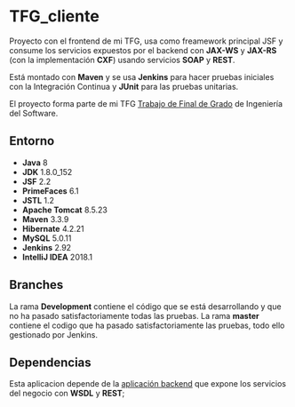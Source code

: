 # TFG_cliente

Proyecto con el frontend de mi TFG, usa como freamework principal JSF y consume los servicios expuestos por el backend con **JAX-WS** y **JAX-RS** (con la implementación **CXF**) usando servicios **SOAP** y **REST**.

Está montado con **Maven** y se usa **Jenkins** para hacer pruebas iniciales con la Integración Continua y **JUnit** para las pruebas unitarias.

El proyecto forma parte de mi TFG [Trabajo de Final de Grado](https://hunzagit.github.io/Portfolio-Online/#TFG) de Ingeniería del Software.


## Entorno

 - **Java** 8
 - **JDK** 1.8.0_152
 - **JSF** 2.2
 - **PrimeFaces** 6.1
 - **JSTL** 1.2
 - **Apache Tomcat** 8.5.23
 - **Maven** 3.3.9
 - **Hibernate** 4.2.21
 - **MySQL** 5.0.11
 - **Jenkins** 2.92
 - **IntelliJ IDEA** 2018.1
 

## Branches

La rama **Development** contiene el código que se está desarrollando y que no ha pasado satisfactoriamente todas las pruebas.
La rama **master** contiene el codigo que ha pasado satisfactoriamente las pruebas, todo ello gestionado por Jenkins.

 
## Dependencias

Esta aplicacion depende de la [aplicación backend](https://github.com/hunzaGit/TFG_server) que expone los servicios del negocio con **WSDL** y **REST**;

